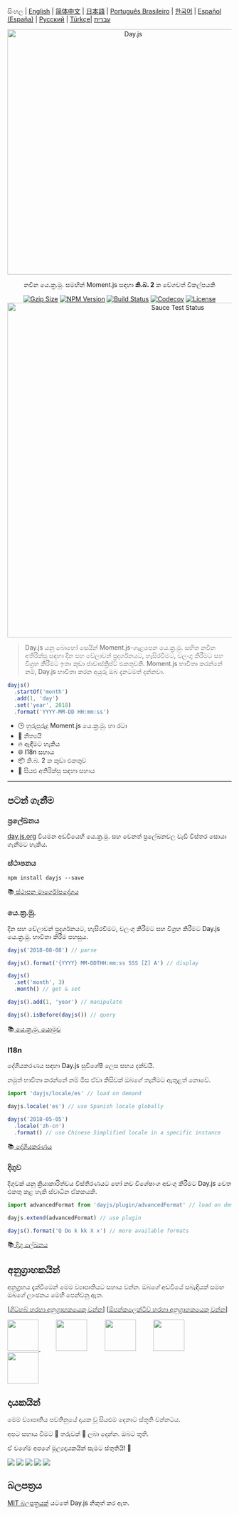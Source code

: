 සිංහල | [English](../../README.md) | [简体中文](./docs/zh-cn/README.zh-CN.md) | [日本語](./docs/ja/README-ja.md) | [Português Brasileiro](./docs/pt-br/README-pt-br.md) | [한국어](./docs/ko/README-ko.md) | [Español (España)](./docs/es-es/README-es-es.md) | [Русский](./docs/ru/README-ru.md) | [Türkçe](./docs/tr/README-tr.md)| [עברית](./docs/he/README-he.md)

<p align="center"><a href="https://day.js.org/" target="_blank" rel="noopener noreferrer"><img width="550"
                                                                             src="https://user-images.githubusercontent.com/17680888/39081119-3057bbe2-456e-11e8-862c-646133ad4b43.png"
                                                                             alt="Day.js"></a></p>
<p align="center">නවීන යෙ.ක්‍ර.මු. සමඟින් Moment.js සඳහා <b>කි.බ. 2</b> ක වේගවත් විකල්පයකි</p>
<p align="center">
    <a href="https://unpkg.com/dayjs/dayjs.min.js"><img
            src="https://img.badgesize.io/https://unpkg.com/dayjs/dayjs.min.js?compression=gzip&style=flat-square"
            alt="Gzip Size"></a>
    <a href="https://www.npmjs.com/package/dayjs"><img src="https://img.shields.io/npm/v/dayjs.svg?style=flat-square&colorB=51C838"
                                                       alt="NPM Version"></a>
    <a href="https://github.com/iamkun/dayjs/actions/workflows/check.yml"><img
            src="https://img.shields.io/github/actions/workflow/status/iamkun/dayjs/check.yml?style=flat-square" alt="Build Status"></a>
    <a href="https://codecov.io/gh/iamkun/dayjs"><img
            src="https://img.shields.io/codecov/c/github/iamkun/dayjs/master.svg?style=flat-square" alt="Codecov"></a>
    <a href="https://github.com/iamkun/dayjs/blob/master/LICENSE"><img
            src="https://img.shields.io/badge/license-MIT-brightgreen.svg?style=flat-square" alt="License"></a>
    <br>
    <a href="https://saucelabs.com/u/dayjs">
        <img width="750" src="https://user-images.githubusercontent.com/17680888/40040137-8e3323a6-584b-11e8-9dba-bbe577ee8a7b.png" alt="Sauce Test Status">
    </a>
</p>

> Day.js යනු බොහෝ සෙයින් Moment.js-ගැළපෙන යෙ.ක්‍ර.මු. සහිත නවීන අතිරික්සු සඳහා දින සහ වේලාවන් ප්‍රදර්ශනයට, හැසිරවීමට, වලංගු කිරීමට සහ විග්‍රහ කිරීමට ඉතා කුඩා ජාවාස්ක්‍රිප්ට් එකතුවකි. Moment.js භාවිතා කරන්නේ නම්, Day.js භාවිතා කරන අයුරු ඔබ දැනටමත් දන්නවා.

```js
dayjs()
  .startOf('month')
  .add(1, 'day')
  .set('year', 2018)
  .format('YYYY-MM-DD HH:mm:ss')
```

- 🕒 හුරුපුරුදු Moment.js යෙ.ක්‍ර.මු. හා රටා
- 💪 නිත්‍යයි
- 🔥 ඈඳීමට හැකිය
- 🌐 I18n සහාය
- 📦 කි.බ. 2 ක කුඩා එකතුව
- 👫 සියළු අතිරික්සු සඳහා සහාය

---

## පටන් ගැනීම

### ප්‍රලේඛනය

[day.js.org](https://day.js.org/) වියමන අඩවියෙහි යෙ.ක්‍ර.මු. සහ වෙනත් ප්‍රලේඛනවල වැඩි විස්තර සොයා ගැනීමට හැකිය.

### ස්ථාපනය

```console
npm install dayjs --save
```

📚[ ස්ථාපන මාර්ගෝපදේශය](https://day.js.org/docs/en/installation/installation)

### යෙ.ක්‍ර.මු.

දින සහ වේලාවන් ප්‍රදර්ශනයට, හැසිරවීමට, වලංගු කිරීමට සහ විග්‍රහ කිරීමට Day.js යෙ.ක්‍ර.මු. භාවිතා කිරීම පහසුය.

```javascript
dayjs('2018-08-08') // parse

dayjs().format('{YYYY} MM-DDTHH:mm:ss SSS [Z] A') // display

dayjs()
  .set('month', 3)
  .month() // get & set

dayjs().add(1, 'year') // manipulate

dayjs().isBefore(dayjs()) // query
```

📚[ යෙ.ක්‍ර.මු. යොමුව](https://day.js.org/docs/en/parse/parse)

### I18n

දේශීයකරණය සඳහා Day.js සුවිශේෂී ලෙස සහය දක්වයි.

නමුත් භාවිතා කරන්නේ නම් මිස ඒවා කිසිවක් ඔබගේ තැනීමට ඇතුළත් නොවේ.

```javascript
import 'dayjs/locale/es' // load on demand

dayjs.locale('es') // use Spanish locale globally

dayjs('2018-05-05')
  .locale('zh-cn')
  .format() // use Chinese Simplified locale in a specific instance
```

📚[ දේශීයකරණය](https://day.js.org/docs/en/i18n/i18n)

### දිගුව

දිගුවක් යනු ක්‍රියාකාරිත්වය විස්තීරණයට හෝ නව විශේෂාංග අඩංගු කිරීමට Day.js වෙත එකතු කළ හැකි ස්වාධීන ඒකකයකි.

```javascript
import advancedFormat from 'dayjs/plugin/advancedFormat' // load on demand

dayjs.extend(advancedFormat) // use plugin

dayjs().format('Q Do k kk X x') // more available formats
```

📚[ දිගු ලේඛනය](https://day.js.org/docs/en/plugin/plugin)

## අනුග්‍රාහකයින්

අනුග්‍රහය දැක්වීමෙන් මෙම ව්‍යාපෘතියට සහාය වන්න. ඔබගේ අඩවියේ සබැඳියක් සමඟ ඔබගේ ලාංඡනය මෙහි පෙන්වනු ඇත.

[[ගිට්හබ් හරහා අනුග්‍රාහකයෙකු වන්න](https://github.com/sponsors/iamkun/)] [[ඕපන්කලෙක්ටිව් හරහා අනුග්‍රාහකයෙකු වන්න](https://opencollective.com/dayjs#sponsor)]

<a href="https://www.exoflare.com/open-source/?utm_source=dayjs&utm_campaign=open_source" target="_blank">
  <img width="70" src="https://user-images.githubusercontent.com/17680888/162761622-1407a849-0c41-4591-8aa9-f98114ec2092.png">
</a>
&nbsp;&nbsp;&nbsp;&nbsp;&nbsp;&nbsp;&nbsp;&nbsp;
<a href="https://github.com/vendure-ecommerce" target="_blank"><img width="70" src="https://avatars.githubusercontent.com/u/39629390?s=52&v=4"></a>
&nbsp;&nbsp;&nbsp;&nbsp;&nbsp;&nbsp;&nbsp;&nbsp;
<a href="https://github.com/Velc" target="_blank"><img width="70" src="https://avatars.githubusercontent.com/u/1551649?s=52&v=4"></a>
&nbsp;&nbsp;&nbsp;&nbsp;&nbsp;&nbsp;&nbsp;&nbsp;
<a href="https://github.com/projectdiscovery" target="_blank"><img width="70" src="https://avatars.githubusercontent.com/u/50994705?s=52&v=4"></a>
&nbsp;&nbsp;&nbsp;&nbsp;&nbsp;&nbsp;&nbsp;&nbsp;
<a href="https://opencollective.com/datawrapper" target="_blank"><img width="70" src="https://images.opencollective.com/datawrapper/c13e229/logo.png"></a>

## දායකයින්

මෙම ව්‍යාපෘතිය පවතිනුයේ දායක වූ සියළුම දෙනාට ස්තූති වන්නටය.

අපට සහාය වීමට 💖 තරුවක් 💖 ලබා දෙන්න. ඔබට තුති.

ඒ වගේම අපගේ මූල්‍යදායකයින් සැමට ස්තුතියි! 🙏

<a href="https://opencollective.com/dayjs/backer/0/website?requireActive=false" target="_blank"><img src="https://opencollective.com/dayjs/backer/0/avatar.svg?requireActive=false"></a>
<a href="https://opencollective.com/dayjs/backer/1/website?requireActive=false" target="_blank"><img src="https://opencollective.com/dayjs/backer/1/avatar.svg?requireActive=false"></a>
<a href="https://opencollective.com/dayjs/backer/2/website?requireActive=false" target="_blank"><img src="https://opencollective.com/dayjs/backer/2/avatar.svg?requireActive=false"></a>
<a href="https://opencollective.com/dayjs/backer/3/website?requireActive=false" target="_blank"><img src="https://opencollective.com/dayjs/backer/3/avatar.svg?requireActive=false"></a>
<a href="https://opencollective.com/dayjs#backers" target="_blank"><img src="https://opencollective.com/dayjs/contributors.svg?width=890" /></a>

## බලපත්‍රය

[MIT බලපත්‍රයක්](./LICENSE) යටතේ Day.js නිකුත් කර ඇත.
